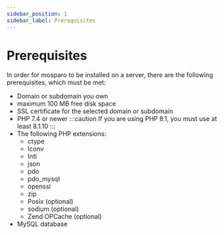 ```yaml
---
sidebar_position: 1
sidebar_label: Prerequisites
---
```


# Prerequisites

In order for mosparo to be installed on a server, there are the following prerequisites, which must be met:

- Domain or subdomain you own
- maximum 100 MB free disk space
- SSL certificate for the selected domain or subdomain
- PHP 7.4 or newer
  :::caution
  If you are using PHP 8.1, you must use at least 8.1.10
  :::
- The following PHP extensions:
  - ctype
  - Iconv
  - Intl
  - json
  - pdo
  - pdo_mysql
  - openssl
  - zip
  - Posix (optional)
  - sodium (optional)
  - Zend OPCache (optional)
- MySQL database
